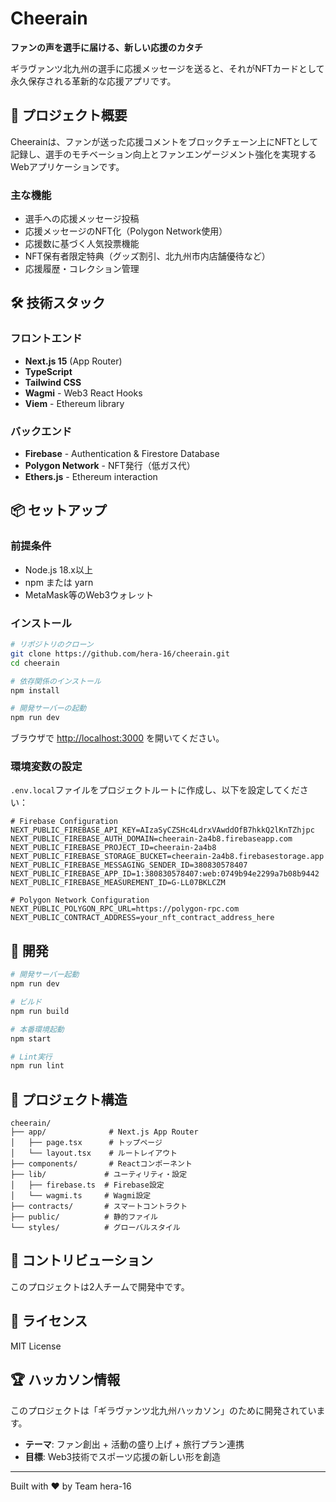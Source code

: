 # Cheerain

**ファンの声を選手に届ける、新しい応援のカタチ**

ギラヴァンツ北九州の選手に応援メッセージを送ると、それがNFTカードとして永久保存される革新的な応援アプリです。

## 🎯 プロジェクト概要

Cheerainは、ファンが送った応援コメントをブロックチェーン上にNFTとして記録し、選手のモチベーション向上とファンエンゲージメント強化を実現するWebアプリケーションです。

### 主な機能

- 選手への応援メッセージ投稿
- 応援メッセージのNFT化（Polygon Network使用）
- 応援数に基づく人気投票機能
- NFT保有者限定特典（グッズ割引、北九州市内店舗優待など）
- 応援履歴・コレクション管理

## 🛠️ 技術スタック

### フロントエンド
- **Next.js 15** (App Router)
- **TypeScript**
- **Tailwind CSS**
- **Wagmi** - Web3 React Hooks
- **Viem** - Ethereum library

### バックエンド
- **Firebase** - Authentication & Firestore Database
- **Polygon Network** - NFT発行（低ガス代）
- **Ethers.js** - Ethereum interaction

## 📦 セットアップ

### 前提条件

- Node.js 18.x以上
- npm または yarn
- MetaMask等のWeb3ウォレット

### インストール

```bash
# リポジトリのクローン
git clone https://github.com/hera-16/cheerain.git
cd cheerain

# 依存関係のインストール
npm install

# 開発サーバーの起動
npm run dev
```

ブラウザで [http://localhost:3000](http://localhost:3000) を開いてください。

### 環境変数の設定

`.env.local`ファイルをプロジェクトルートに作成し、以下を設定してください：

```env
# Firebase Configuration
NEXT_PUBLIC_FIREBASE_API_KEY=AIzaSyCZSHc4LdrxVAwddOfB7hkkQ2lKnTZhjpc
NEXT_PUBLIC_FIREBASE_AUTH_DOMAIN=cheerain-2a4b8.firebaseapp.com
NEXT_PUBLIC_FIREBASE_PROJECT_ID=cheerain-2a4b8
NEXT_PUBLIC_FIREBASE_STORAGE_BUCKET=cheerain-2a4b8.firebasestorage.app
NEXT_PUBLIC_FIREBASE_MESSAGING_SENDER_ID=380830578407
NEXT_PUBLIC_FIREBASE_APP_ID=1:380830578407:web:0749b94e2299a7b08b9442
NEXT_PUBLIC_FIREBASE_MEASUREMENT_ID=G-LL07BKLCZM

# Polygon Network Configuration
NEXT_PUBLIC_POLYGON_RPC_URL=https://polygon-rpc.com
NEXT_PUBLIC_CONTRACT_ADDRESS=your_nft_contract_address_here
```

## 🚀 開発

```bash
# 開発サーバー起動
npm run dev

# ビルド
npm run build

# 本番環境起動
npm start

# Lint実行
npm run lint
```

## 📁 プロジェクト構造

```
cheerain/
├── app/              # Next.js App Router
│   ├── page.tsx      # トップページ
│   └── layout.tsx    # ルートレイアウト
├── components/       # Reactコンポーネント
├── lib/             # ユーティリティ・設定
│   ├── firebase.ts  # Firebase設定
│   └── wagmi.ts     # Wagmi設定
├── contracts/       # スマートコントラクト
├── public/          # 静的ファイル
└── styles/          # グローバルスタイル
```

## 🤝 コントリビューション

このプロジェクトは2人チームで開発中です。

## 📄 ライセンス

MIT License

## 🏆 ハッカソン情報

このプロジェクトは「ギラヴァンツ北九州ハッカソン」のために開発されています。

- **テーマ**: ファン創出 + 活動の盛り上げ + 旅行プラン連携
- **目標**: Web3技術でスポーツ応援の新しい形を創造

---

Built with ❤️ by Team hera-16
